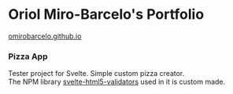 # Oriol Miro-Barcelo's Portfolio
[omirobarcelo.github.io](https://omirobarcelo.github.io/)

### Pizza App
Tester project for Svelte. Simple custom pizza creator.  
The NPM library [svelte-html5-validators](https://www.npmjs.com/package/svelte-html5-validators) used in it is custom made.
